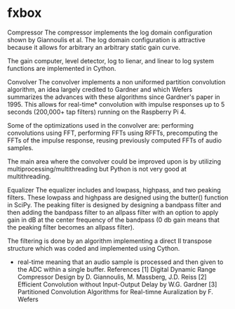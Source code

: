 # fxbox
Compressor
The compressor implements the log domain configuration shown by Giannoulis et al. The log domain configuration is attractive because it allows for arbitrary an arbitrary static gain curve.

The gain computer, level detector, log to lienar, and linear to log system functions are implemented in Cython.

Convolver
The convolver implements a non uniformed partition convolution algorithm, an idea largely credited to Gardner and which Wefers summarizes the advances with these algorithms since Gardner's paper in 1995. This allows for real-time* convolution with impulse responses up to 5 seconds (200,000+ tap filters) running on the Raspberry Pi 4.

Some of the optimizations used in the convolver are: performing convolutions using FFT, performing FFTs using RFFTs, precomputing the FFTs of the impulse response, reusing previously computed FFTs of audio samples.

The main area where the convolver could be improved upon is by utilizing multiprocessing/multithreading but Python is not very good at multithreading.

Equalizer
The equalizer includes and lowpass, highpass, and two peaking filters. These lowpass and highpass are designed using the butter() function in SciPy. The peaking filter is designed by designing a bandpass filter and then adding the bandpass filter to an allpass filter with an option to apply gain in dB at the center frequency of the bandpass (0 db gain means that the peaking filter becomes an allpass filter).

The filtering is done by an algorithm implementing a direct II transpose structure which was coded and implemented using Cython.

* real-time meaning that an audio sample is processed and then given to the ADC within a single buffer.
References
[1] Digital Dynamic Range Compressor Design by D. Giannoulis, M. Massberg, J.D. Reiss
[2] Efficient Convolution without Input-Output Delay by W.G. Gardner
[3] Partitioned Convolution Algorithms for Real-timne Auralization by F. Wefers
